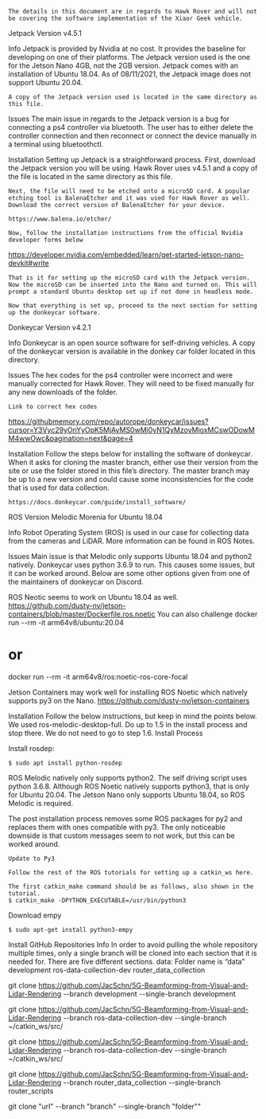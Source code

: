 	The details in this document are in regards to Hawk Rover and will not be covering the software implementation of the Xiaor Geek vehicle.

Jetpack
Version
v4.5.1

Info
	Jetpack is provided by Nvidia at no cost. It provides the baseline for developing on one of their platforms. The Jetpack version used is the one for the Jetson Nano 4GB, not the 2GB version. Jetpack comes with an installation of Ubuntu 18.04. As of 08/11/2021, the Jetpack image does not support Ubuntu 20.04.

	A copy of the Jetpack version used is located in the same directory as this file.

Issues
	The main issue in regards to the Jetpack version is a bug for connecting a ps4 controller via bluetooth. The user has to either delete the controller connection and then reconnect or connect the device manually in a terminal using bluetoothctl.

Installation
	Setting up Jetpack is a straightforward process. First, download the Jetpack version you will be using. Hawk Rover uses v4.5.1 and a copy of the file is located in the same directory as this file.

	Next, the file will need to be etched onto a microSD card. A popular etching tool is BalenaEtcher and it was used for Hawk Rover as well. Download the correct version of BalenaEtcher for your device.

	https://www.balena.io/etcher/

	Now, follow the installation instructions from the official Nvidia developer forms below

https://developer.nvidia.com/embedded/learn/get-started-jetson-nano-devkit#write

	That is it for setting up the microSD card with the Jetpack version. Now the microSD can be inserted into the Nano and turned on. This will prompt a standard Ubuntu desktop set up if not done in headless mode.

	Now that everything is set up, proceed to the next section for setting up the donkeycar software.

Donkeycar
Version
v4.2.1

Info
	Donkeycar is an open source software for self-driving vehicles. A copy of the donkeycar version is available in the donkey car folder located in this directory.

Issues
	The hex codes for the ps4 controller were incorrect and were manually corrected for Hawk Rover. They will need to be fixed manually for any new downloads of the folder.

	Link to correct hex codes

https://githubmemory.com/repo/autorope/donkeycar/issues?cursor=Y3Vyc29yOnYyOpK5MjAyMS0wMi0yN1QyMzoyMjoxMCswODowMM4wwOwc&pagination=next&page=4

Installation
	Follow the steps below for installing the software of donkeycar. When it asks for cloning the master branch, either use their version from the site or use the folder stored in this file’s directory. The master branch may be up to a new version and could cause some inconsistencies for the code that is used for data collection.

	https://docs.donkeycar.com/guide/install_software/


ROS
Version
Melodic Morenia for Ubuntu 18.04

Info
	Robot Operating System (ROS) is used in our case for collecting data from the cameras and LiDAR. More information can be found in ROS Notes.

Issues
	Main issue is that Melodic only supports Ubuntu 18.04 and python2 natively. Donkeycar uses python 3.6.9 to run. This causes some issues, but it can be worked around. Below are some other options given from one of the maintainers of donkeycar on Discord.

ROS Neotic seems to work on Ubuntu 18.04 as well. https://github.com/dusty-nv/jetson-containers/blob/master/Dockerfile.ros.noetic 
You can also challenge
docker run --rm -it arm64v8/ubuntu:20.04
# or
docker run --rm -it arm64v8/ros:noetic-ros-core-focal

Jetson Containers may work well for installing ROS Noetic which natively supports py3 on the Nano. 
https://github.com/dusty-nv/jetson-containers

Installation
Follow the below instructions, but keep in mind the points below.
We used ros-melodic-desktop-full.
Do up to 1.5 in the install process and stop there. We do not need to go to step 1.6.
Install Process
	
Install rosdep:

	$ sudo apt install python-rosdep

	
ROS Melodic natively only supports python2. The self driving script uses python 3.6.8. Although ROS Noetic natively supports python3, that is only for Ubuntu 20.04. The Jetson Nano only supports Ubuntu 18.04, so ROS Melodic is required.
	
The post installation process removes some ROS packages for py2 and replaces them with ones compatible with py3. The only noticeable downside is that custom messages seem to not work, but this can be worked around.

	Update to Py3

	Follow the rest of the ROS tutorials for setting up a catkin_ws here.

	The first catkin_make command should be as follows, also shown in the tutorial.
	$ catkin_make -DPYTHON_EXECUTABLE=/usr/bin/python3


Download empy

	$ sudo apt-get install python3-empy


Install GitHub Repositories
Info
In order to avoid pulling the whole repository multiple times, only a single branch will be cloned into each section that it is needed for. There are five different sections.
data: Folder name is “data”
development
ros-data-collection-dev
router_data_collection


git clone https://github.com/JacSchn/5G-Beamforming-from-Visual-and-Lidar-Rendering --branch development --single-branch development

git clone https://github.com/JacSchn/5G-Beamforming-from-Visual-and-Lidar-Rendering --branch ros-data-collection-dev --single-branch ~/catkin_ws/src/

git clone https://github.com/JacSchn/5G-Beamforming-from-Visual-and-Lidar-Rendering --branch ros-data-collection-dev --single-branch ~/catkin_ws/src/

git clone https://github.com/JacSchn/5G-Beamforming-from-Visual-and-Lidar-Rendering --branch router_data_collection --single-branch router_scripts



git clone "url" --branch "branch" --single-branch "folder""
